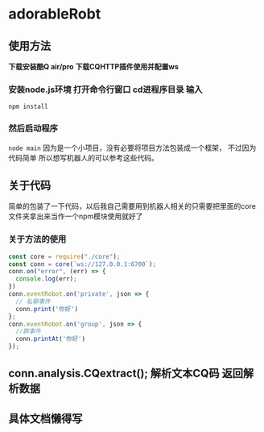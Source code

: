 # adorableRobt

## 使用方法

**下载安装酷Q air/pro 下载CQHTTP插件使用并配置ws**
### **安装node.js环境 打开命令行窗口 cd进程序目录 输入**
```npm install ```
### **然后启动程序**
```node main```
因为是一个小项目，没有必要将项目方法包装成一个框架，
不过因为代码简单 所以想写机器人的可以参考这些代码。
## 关于代码
简单的包装了一下代码，以后我自己需要用到机器人相关的只需要把里面的core文件夹拿出来当作一个npm模块使用就好了
### 关于方法的使用
```javascript
const core = require("./core");
const conn = core(`ws://127.0.0.1:6700`);
conn.on("error", (err) => {
  console.log(err);
})
conn.eventRobot.on('private', json => {
  // 私聊事件
  conn.print('你好')
};
conn.eventRobot.on('group', json => {
  //群事件
  conn.printAt('你好')
});
```
## conn.analysis.CQextract(<message>); 解析文本CQ码 返回解析数据
## 具体文档懒得写